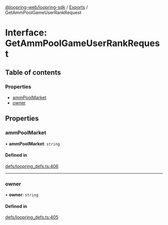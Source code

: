 [@loopring-web/loopring-sdk](../README.md) / [Exports](../modules.md) / GetAmmPoolGameUserRankRequest

# Interface: GetAmmPoolGameUserRankRequest

## Table of contents

### Properties

- [ammPoolMarket](GetAmmPoolGameUserRankRequest.md#ammpoolmarket)
- [owner](GetAmmPoolGameUserRankRequest.md#owner)

## Properties

### ammPoolMarket

• **ammPoolMarket**: `string`

#### Defined in

[defs/loopring_defs.ts:406](https://github.com/Loopring/loopring_sdk/blob/acbd5a2/src/defs/loopring_defs.ts#L406)

___

### owner

• **owner**: `string`

#### Defined in

[defs/loopring_defs.ts:405](https://github.com/Loopring/loopring_sdk/blob/acbd5a2/src/defs/loopring_defs.ts#L405)

